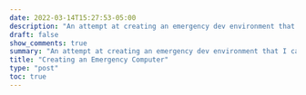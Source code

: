 ```yaml
---
date: 2022-03-14T15:27:53-05:00
description: "An attempt at creating an emergency dev environment that I can utilize anywhere"
draft: false
show_comments: true
summary: "An attempt at creating an emergency dev environment that I can utilize anywhere"
title: "Creating an Emergency Computer"
type: "post"
toc: true
---
```

